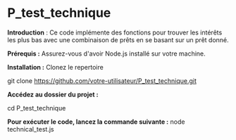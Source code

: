 # P_test_technique

**Introduction** : 
Ce code implémente des fonctions pour trouver les intérêts les plus bas avec une combinaison de prêts en se basant sur un prêt donné.

**Prérequis :**
Assurez-vous d'avoir Node.js installé sur votre machine.

**Installation :**
Clonez le repertoire

git clone https://github.com/votre-utilisateur/P_test_technique.git

**Accédez au dossier du projet :**

cd P_test_technique

**Pour exécuter le code, lancez la commande suivante :**
node technical_test.js

